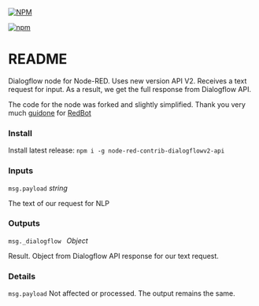 [![NPM](https://nodei.co/npm/node-red-contrib-dialogflowv2-api.png?downloads=true&downloadRank=true&stars=true)](https://nodei.co/npm/node-red-contrib-dialogflowv2-api/)

[![npm](https://img.shields.io/npm/dt/node-red-contrib-dialogflowv2-api.svg)](https://www.npmjs.com/package/node-red-contrib-dialogflowv2-api)

# README #
Dialogflow node for Node-RED. Uses new version API V2.
Receives a text request for input. As a result, we get the full response from Dialogflow API.

The code for the node was forked and slightly simplified. Thank you very much [guidone](https://github.com/guidone "guidone") for [RedBot](https://github.com/guidone/node-red-contrib-chatbot "RedBot")

### Install ###

Install latest release: `npm i -g node-red-contrib-dialogflowv2-api`

### Inputs

`msg.payload` *string*

The text of our request for NLP

### Outputs

`msg._dialogflow ` *Object*

Result. Object from Dialogflow API response for our text request.

### Details

`msg.payload` Not affected or processed. The output remains the same.